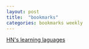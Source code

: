 ```yaml
---
layout: post
title:  "bookmarks"
categories: bookmarks weekly
---
```


[HN's learning laguages](https://news.ycombinator.com/item?id=8806678)
